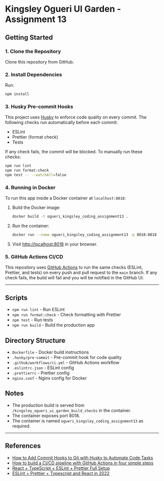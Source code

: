 # Kingsley Ogueri UI Garden - Assignment 13

## Getting Started

### 1. Clone the Repository

Clone this repository from GitHub.

### 2. Install Dependencies

Run:

```bash
npm install
```

### 3. Husky Pre-commit Hooks

This project uses [Husky](https://typicode.github.io/husky/) to enforce code quality on every commit. The following checks run automatically before each commit:

- ESLint
- Prettier (format check)
- Tests

If any check fails, the commit will be blocked. To manually run these checks:

```bash
npm run lint
npm run format:check
npm test -- --watchAll=false
```

### 4. Running in Docker

To run this app inside a Docker container at `localhost:8018`:

1. Build the Docker image:
   ```bash
   docker build -t ogueri_kingsley_coding_assignment13 .
   ```
2. Run the container:
   ```bash
   docker run --name ogueri_kingsley_coding_assignment13 -p 8018:8018 ogueri_kingsley_coding_assignment13
   ```
3. Visit [http://localhost:8018](http://localhost:8018) in your browser.

### 5. GitHub Actions CI/CD

This repository uses [GitHub Actions](https://github.com/features/actions) to run the same checks (ESLint, Prettier, and tests) on every push and pull request to the `main` branch. If any check fails, the build will fail and you will be notified in the GitHub UI.

---

## Scripts

- `npm run lint` - Run ESLint
- `npm run format:check` - Check formatting with Prettier
- `npm test` - Run tests
- `npm run build` - Build the production app

## Directory Structure

- `Dockerfile` - Docker build instructions
- `.husky/pre-commit` - Pre-commit hook for code quality
- `.github/workflows/ci.yml` - GitHub Actions workflow
- `.eslintrc.json` - ESLint config
- `.prettierrc` - Prettier config
- `nginx.conf` - Nginx config for Docker

## Notes

- The production build is served from `/kingsley_ogueri_ui_garden_build_checks` in the container.
- The container exposes port 8018.
- The container is named `ogueri_kingsley_coding_assignment13` as required.

---

## References

- [How to Add Commit Hooks to Git with Husky to Automate Code Tasks](https://medium.com/@dlyusko/how-to-set-up-a-pre-commit-hook-with-prettier-and-eslint-using-husky-3ca6a9ae7e63)
- [How to build a CI/CD pipeline with GitHub Actions in four simple steps](https://github.blog/enterprise-software/ci-cd/build-ci-cd-pipeline-github-actions-four-steps/)
- [React + TypeScript + ESLint + Prettier Full Setup](https://dev.to/suchintan/reacttypescripteslint-prettier-full-setup-p7j)
- [ESLint + Prettier + Typescript and React in 2022](https://blog.devgenius.io/eslint-prettier-typescript-and-react-in-2022-e5021ebca2b1)
